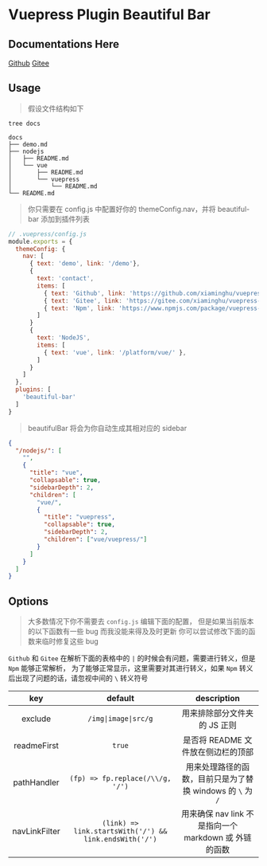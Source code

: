 # Vuepress Plugin Beautiful Bar

## Documentations Here

[Github](http://xiaminghu.github.io/project/nodejs/vuepress-plugin-beautiful-bar/)
[Gitee](http://xiaminghu.gitee.io/project/nodejs/vuepress-plugin-beautiful-bar/)

## Usage

> 假设文件结构如下

```shell
tree docs

docs
├── demo.md
├── nodejs
│   ├── README.md
│   └── vue
│       ├── README.md
│       └── vuepress
│           └── README.md
└── README.md
```

> 你只需要在 config.js 中配置好你的 themeConfig.nav，并将 beautiful-bar 添加到插件列表

```javascript
// .vuepress/config.js
module.exports = {
  themeConfig: {
    nav: [
      { text: 'demo', link: '/demo'},
      {
        text: 'contact',
        items: [
          { text: 'Github', link: 'https://github.com/xiaminghu/vuepress-plugin-beautiful-bar' }
          { text: 'Gitee', link: 'https://gitee.com/xiaminghu/vuepress-plugin-beautiful-bar' }
          { text: 'Npm', link: 'https://www.npmjs.com/package/vuepress-plugin-beautiful-bar' }
        ]
      }
      {
        text: 'NodeJS',
        items: [
          { text: 'vue', link: '/platform/vue/' },
        ]
      }
    ]
  },
  plugins: [
    'beautiful-bar'
  ]
}
```

> beautifulBar 将会为你自动生成其相对应的 sidebar

```json
{
  "/nodejs/": [
    "",
    {
      "title": "vue",
      "collapsable": true,
      "sidebarDepth": 2,
      "children": [
        "vue/",
        {
          "title": "vuepress",
          "collapsable": true,
          "sidebarDepth": 2,
          "children": ["vue/vuepress/"]
        }
      ]
    }
  ]
}
```

## Options

> 大多数情况下你不需要去 `config.js` 编辑下面的配置，
> 但是如果当前版本的以下函数有一些 bug 而我没能来得及及时更新
> 你可以尝试修改下面的函数来临时修复这些 bug

`Github` 和 `Gitee` 在解析下面的表格中的 `|` 的时候会有问题，需要进行转义，但是 `Npm` 能够正常解析，
为了能够正常显示，这里需要对其进行转义，如果 `Npm` 转义后出现了问题的话，请忽视中间的 `\` 转义符号

|      key      |                        default                         |                        description                         |
| :-----------: | :----------------------------------------------------: | :--------------------------------------------------------: |
|    exclude    |                  `/img\|image\|src/g`                  |                用来排除部分文件夹的 JS 正则                |
|  readmeFirst  |                         `true`                         |             是否将 README 文件放在侧边栏的顶部             |
|  pathHandler  |            `(fp) => fp.replace(/\\/g, '/')`            | 用来处理路径的函数，目前只是为了替换 windows 的 `\` 为 `/` |
| navLinkFilter | `(link) => link.startsWith('/') && link.endsWith('/')` |   用来确保 nav link 不是指向一个 markdown 或 外链 的函数   |
